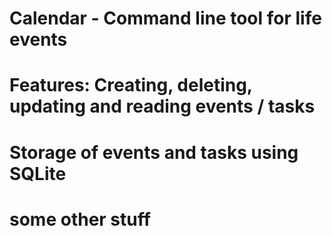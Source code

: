 # Calendar - Command line tool for life events

# Features: Creating, deleting, updating and reading events / tasks

# Storage of events and tasks using SQLite

# some other stuff
